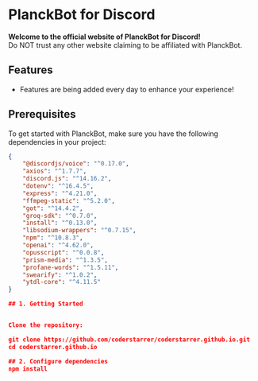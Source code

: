 # PlanckBot for Discord

**Welcome to the official website of PlanckBot for Discord!**  
Do NOT trust any other website claiming to be affiliated with PlanckBot.

## Features

- Features are being added every day to enhance your experience!

## Prerequisites

To get started with PlanckBot, make sure you have the following dependencies in your project:

```json
{
    "@discordjs/voice": "^0.17.0",
    "axios": "^1.7.7",
    "discord.js": "^14.16.2",
    "dotenv": "^16.4.5",
    "express": "^4.21.0",
    "ffmpeg-static": "^5.2.0",
    "got": "^14.4.2",
    "groq-sdk": "^0.7.0",
    "install": "^0.13.0",
    "libsodium-wrappers": "^0.7.15",
    "npm": "^10.8.3",
    "openai": "^4.62.0",
    "opusscript": "^0.0.8",
    "prism-media": "^1.3.5",
    "profane-words": "^1.5.11",
    "swearify": "^1.0.2",
    "ytdl-core": "^4.11.5"
}

## 1. Getting Started


Clone the repository:

git clone https://github.com/coderstarrer/coderstarrer.github.io.git
cd coderstarrer.github.io

## 2. Configure dependencies
npm install